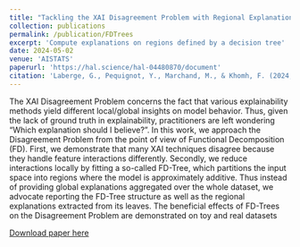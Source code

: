 ```yaml
---
title: "Tackling the XAI Disagreement Problem with Regional Explanations"
collection: publications
permalink: /publication/FDTrees
excerpt: 'Compute explanations on regions defined by a decision tree'
date: 2024-05-02
venue: 'AISTATS'
paperurl: 'https://hal.science/hal-04480870/document'
citation: 'Laberge, G., Pequignot, Y., Marchand, M., & Khomh, F. (2024, May). Tackling the XAI Disagreement Problem with Regional Explanations. In International Conference on Artificial Intelligence and Statistics (AISTATS) (Vol. 238).'
---
```


The XAI Disagreement Problem concerns the fact that various explainability methods yield different local/global insights on model
behavior. Thus, given the lack of ground truth in explainability, practitioners are left wondering “Which explanation should I believe?”.
In this work, we approach the Disagreement Problem from the point of view of Functional Decomposition (FD). First, we
demonstrate that many XAI techniques disagree because they handle feature interactions differently. Secondly, we reduce interactions
locally by fitting a so-called FD-Tree, which partitions the input space into regions where the model is approximately additive.
Thus instead of providing global explanations aggregated over the whole dataset, we advocate reporting the FD-Tree structure as well
as the regional explanations extracted from its leaves. The beneficial effects of FD-Trees on the Disagreement Problem are demonstrated
on toy and real datasets

[Download paper here](https://hal.science/hal-04480870/document)
